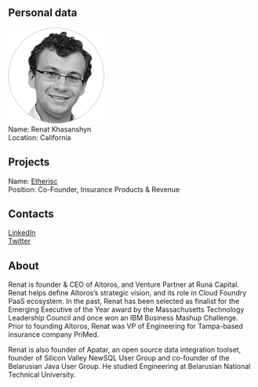 ## Personal data
![ photo](../people/photo/renat_khasanshyn.png)  
Name:  Renat Khasanshyn  
Location: California  
## Projects 
Name: [Etherisc](../projects/etherisc.md)  
Position: Co-Founder, Insurance Products & Revenue  
## Contacts
[LinkedIn](https://www.linkedin.com/in/renatco/)      
[Twitter](https://twitter.com/renatco)   
## About
Renat is founder & CEO of Altoros, and Venture Partner at Runa Capital. Renat helps define Altoros’s strategic vision, and its role in Cloud Foundry PaaS ecosystem. In the past, Renat has been selected as finalist for the Emerging Executive of the Year award by the Massachusetts Technology Leadership Council and once won an IBM Business Mashup Challenge. Prior to founding Altoros, Renat was VP of Engineering for Tampa-based insurance company PriMed.   

Renat is also founder of Apatar, an open source data integration toolset, founder of Silicon Valley NewSQL User Group and co-founder of the Belarusian Java User Group. He studied Engineering at Belarusian National Technical University.